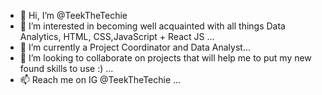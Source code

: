 - 👋 Hi, I’m @TeekTheTechie
- 👀 I’m interested in becoming well acquainted with all things Data Analytics, HTML, CSS,JavaScript + React JS ...
- 🌱 I’m currently a Project Coordinator and Data Analyst...
- 💞️ I’m looking to collaborate on projects that will help me to put my new found skills to use :) ...
- 📫 Reach me on IG @TeekTheTechie ...

<!---
TeekTheTechie/TeekTheTechie is a ✨ special ✨ repository because its `README.md` (this file) appears on your GitHub profile.
You can click the Preview link to take a look at your changes.
--->
